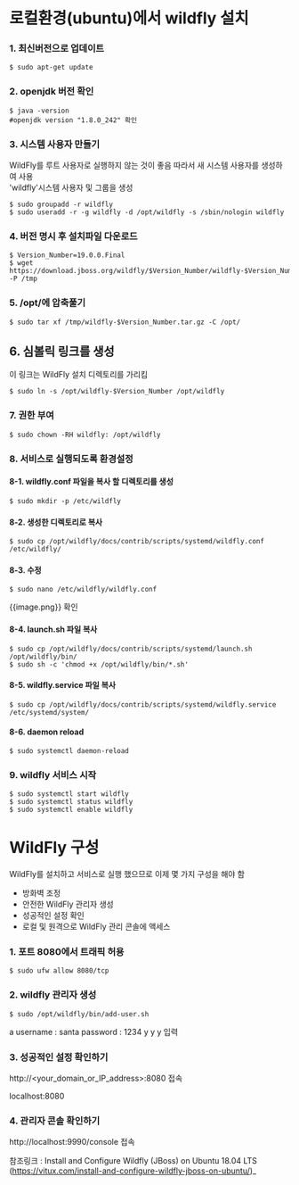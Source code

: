 # 로컬환경(ubuntu)에서 wildfly 설치


### 1. 최신버전으로 업데이트
```
$ sudo apt-get update
```


### 2. openjdk 버전 확인
```
$ java -version
#openjdk version "1.8.0_242" 확인
```


### 3. 시스템 사용자 만들기  
WildFly를 루트 사용자로 실행하지 않는 것이 좋음 따라서 새 시스템 사용자를 생성하여 사용  
'wildfly'시스템 사용자 및 그룹을 생성  
```
$ sudo groupadd -r wildfly
$ sudo useradd -r -g wildfly -d /opt/wildfly -s /sbin/nologin wildfly
```


### 4. 버전 명시 후 설치파일 다운로드
```
$ Version_Number=19.0.0.Final
$ wget https://download.jboss.org/wildfly/$Version_Number/wildfly-$Version_Number.tar.gz -P /tmp
```


### 5. /opt/에 압축풀기
```
$ sudo tar xf /tmp/wildfly-$Version_Number.tar.gz -C /opt/
```


## 6. 심볼릭 링크를 생성
이 링크는 WildFly 설치 디렉토리를 가리킴
```
$ sudo ln -s /opt/wildfly-$Version_Number /opt/wildfly
```


### 7. 권한 부여
```
$ sudo chown -RH wildfly: /opt/wildfly
```

### 8. 서비스로 실행되도록 환경설정
#### 8-1. wildfly.conf 파일을 복사 할 디렉토리를 생성
```
$ sudo mkdir -p /etc/wildfly
```
#### 8-2. 생성한 디렉토리로 복사
``` 
$ sudo cp /opt/wildfly/docs/contrib/scripts/systemd/wildfly.conf /etc/wildfly/
```
#### 8-3. 수정
```
$ sudo nano /etc/wildfly/wildfly.conf
```
{{image.png}}
확인

#### 8-4. launch.sh 파일 복사
```
$ sudo cp /opt/wildfly/docs/contrib/scripts/systemd/launch.sh /opt/wildfly/bin/
$ sudo sh -c 'chmod +x /opt/wildfly/bin/*.sh'

```

#### 8-5. wildfly.service 파일 복사
```
$ sudo cp /opt/wildfly/docs/contrib/scripts/systemd/wildfly.service /etc/systemd/system/
```
#### 8-6. daemon reload
```
$ sudo systemctl daemon-reload
```

### 9. wildfly 서비스 시작

```
$ sudo systemctl start wildfly
$ sudo systemctl status wildfly
$ sudo systemctl enable wildfly
```



# WildFly 구성
WildFly를 설치하고 서비스로 실행 했으므로 이제 몇 가지 구성을 해야 함

* 방화벽 조정
* 안전한 WildFly 관리자 생성
* 성공적인 설정 확인
* 로컬 및 원격으로 WildFly 관리 콘솔에 액세스

### 1. 포트 8080에서 트래픽 허용
```
$ sudo ufw allow 8080/tcp
```

### 2. wildfly 관리자 생성
```
$ sudo /opt/wildfly/bin/add-user.sh
```
a
username : santa
password : 1234
y
y
y
입력

### 3. 성공적인 설정 확인하기
http://<your_domain_or_IP_address>:8080 접속  

localhost:8080

### 4. 관리자 콘솔 확인하기  

http://localhost:9990/console 접속  


참조링크 : Install and Configure Wildfly (JBoss) on Ubuntu 18.04 LTS (https://vitux.com/install-and-configure-wildfly-jboss-on-ubuntu/)_
